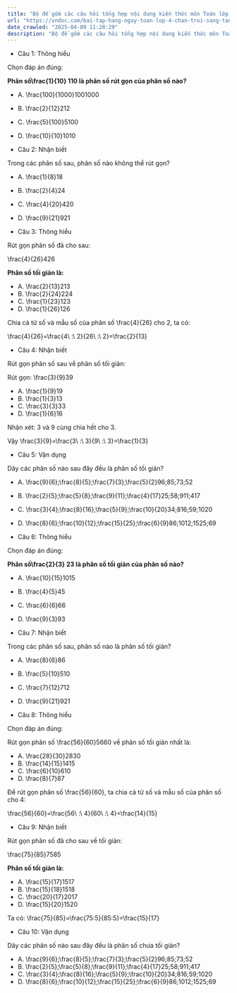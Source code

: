 ```yaml
---
title: "Bộ đề gồm các câu hỏi tổng hợp nội dung kiến thức môn Toán lớp 4 đã học ở Tuần 28 Bài 63: Rút gọn phân số trong chương trình Toán lớp 4 Tập 2  sách Chân trời sáng tạo, giúp các em ôn tập và luyện giải các dạng bài tập về đơn vị đo diện tích Toán lớp 4. Mời các em cùng luyện tập."
url: "https://vndoc.com/bai-tap-hang-ngay-toan-lop-4-chan-troi-sang-tao-tuan-28-thu-3-339865"
date_crawled: "2025-04-09 11:28:29"
description: "Bộ đề gồm các câu hỏi tổng hợp nội dung kiến thức môn Toán lớp 4 đã học ở Tuần 28 Bài 63: Rút gọn phân số trong chương trình Toán lớp 4 Tập 2  sách Chân trời sáng tạo, giúp các em ôn tập và luyện giải các dạng bài tập về đơn vị đo diện tích Toán lớp 4. Mời các em cùng luyện tập."
---
```


* Câu 1:  Thông hiểu

Chọn đáp án đúng:

**Phân số\\frac{1}{10} 110 là phân số rút gọn của phân số nào?**

  * A. \\frac{100}{1000}1001000
  * B. \\frac{2}{12}212
  * C. \\frac{5}{100}5100
  * D. \\frac{10}{10}1010



* Câu 2:  Nhận biết

Trong các phân số sau, phân số nào không thể rút gọn?

  * A. \\frac{1}{8}18
  * B. \\frac{2}{4}24
  * C. \\frac{4}{20}420
  * D. \\frac{9}{21}921



* Câu 3:  Thông hiểu

Rút gọn phân số đã cho sau:

\\frac{4}{26}426

**Phân số tối giản là:**

  * A. \\frac{2}{13}213
  * B. \\frac{2}{24}224
  * C. \\frac{1}{23}123
  * D. \\frac{1}{26}126



Chia cả tử số và mẫu số của phân số \\frac{4}{26} cho 2, ta có:

\\frac{4}{26}=\\frac{4\\ :\\ 2}{26\\ :\\ 2}=\\frac{2}{13}

* Câu 4:  Nhận biết

Rút gọn phân số sau về phân số tối giản:

Rút gọn: \\frac{3}{9}39

  * A. \\frac{1}{9}19
  * B. \\frac{1}{3}13
  * C. \\frac{3}{3}33
  * D. \\frac{1}{6}16



Nhận xét: 3 và 9 cùng chia hết cho 3.

Vậy \\frac{3}{9}=\\frac{3\\ :\\ 3}{9\\ :\\ 3}=\\frac{1}{3}

* Câu 5:  Vận dụng

Dãy các phân số nào sau đây đều là phân số tối giản?

  * A. \\frac{9}{6};\\frac{8}{5};\\frac{7}{3};\\frac{5}{2}96;85;73;52
  * B. \\frac{2}{5};\\frac{5}{8};\\frac{9}{11};\\frac{4}{17}25;58;911;417
  * C. \\frac{3}{4};\\frac{8}{16};\\frac{5}{9};\\frac{10}{20}34;816;59;1020
  * D. \\frac{8}{6};\\frac{10}{12};\\frac{15}{25};\\frac{6}{9}86;1012;1525;69



* Câu 6:  Thông hiểu

Chọn đáp án đúng:

**Phân số\\frac{2}{3} 23 là phân số tối giản của phân số nào?**

  * A. \\frac{10}{15}1015
  * B. \\frac{4}{5}45
  * C. \\frac{6}{6}66
  * D. \\frac{9}{3}93



* Câu 7:  Nhận biết

Trong các phân số sau, phân số nào là phân số tối giản?

  * A. \\frac{8}{6}86
  * B. \\frac{5}{10}510
  * C. \\frac{7}{12}712
  * D. \\frac{9}{21}921



* Câu 8:  Thông hiểu

Chọn đáp án đúng:

Rút gọn phân số \\frac{56}{60}5660 về phân số tối giản nhất là:

  * A. \\frac{28}{30}2830
  * B. \\frac{14}{15}1415
  * C. \\frac{6}{10}610
  * D. \\frac{8}{7}87



Để rút gọn phân số \\frac{56}{60}, ta chia cả tử số và mẫu số của phân số cho 4:

\\frac{56}{60}=\\frac{56\\ :\\ 4}{60\\ :\\ 4}=\\frac{14}{15}

* Câu 9:  Nhận biết

Rút gọn phân số đã cho sau về tối giản:

\\frac{75}{85}7585

**Phân số tối giản là:**

  * A. \\frac{15}{17}1517
  * B. \\frac{15}{18}1518
  * C. \\frac{20}{17}2017
  * D. \\frac{15}{20}1520



Ta có: \\frac{75}{85}=\\frac{75:5}{85:5}=\\frac{15}{17}

* Câu 10:  Vận dụng

Dãy các phân số nào sau đây đều là phân số chưa tối giản?

  * A. \\frac{9}{6};\\frac{8}{5};\\frac{7}{3};\\frac{5}{2}96;85;73;52
  * B. \\frac{2}{5};\\frac{5}{8};\\frac{9}{11};\\frac{4}{17}25;58;911;417
  * C. \\frac{3}{4};\\frac{8}{16};\\frac{5}{9};\\frac{10}{20}34;816;59;1020
  * D. \\frac{8}{6};\\frac{10}{12};\\frac{15}{25};\\frac{6}{9}86;1012;1525;69


